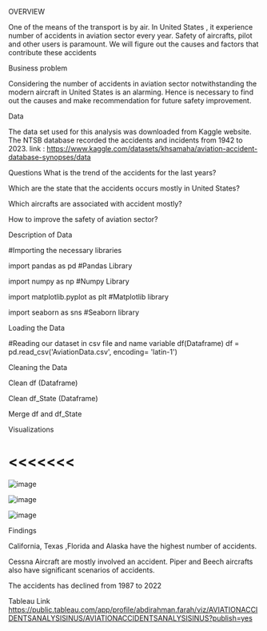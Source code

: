 OVERVIEW

One of the means of the transport is by air.   In United States , it experience number of accidents in aviation sector every year.  Safety of aircrafts, pilot and other users is paramount.  We will figure out the causes and factors that contribute these accidents

Business problem 

Considering the number of accidents in aviation sector notwithstanding the modern aircraft  in United States is an alarming. Hence is necessary to find out the causes and make recommendation for future safety improvement. 

Data

The data set used for this analysis was downloaded from Kaggle website.  The NTSB database recorded the accidents and incidents from 1942 to 2023. 
link : https://www.kaggle.com/datasets/khsamaha/aviation-accident-database-synopses/data

Questions 
What is the trend of the accidents for the last years?

Which are the state that the accidents occurs mostly in United States?

Which aircrafts are associated with accident mostly?

How to improve the safety of aviation sector?

Description of Data

#Importing the necessary libraries

import pandas as pd #Pandas Library

import numpy as np #Numpy Library

import matplotlib.pyplot as plt #Matplotlib library

import seaborn as sns #Seaborn library

Loading the Data

#Reading our dataset in csv file and name variable df(Dataframe)
df = pd.read_csv('AviationData.csv', encoding= 'latin-1')

Cleaning the Data

Clean df (Dataframe)

Clean df_State (Dataframe)

Merge df and df_State


Visualizations

<<<<<<< 
=======
![image](https://github.com/user-attachments/assets/d441d5ae-8574-4f8c-b005-21f849e87c1c)

![image](https://github.com/user-attachments/assets/5b01101d-b2bd-489b-a71d-44f02d6dea06)

![image](https://github.com/user-attachments/assets/3d019868-1fb5-4471-aee7-ffc5dd979d9a)

Findings

California, Texas ,Florida and Alaska have the highest number of accidents.

Cessna Aircraft are mostly involved an accident. Piper and Beech aircrafts also have significant scenarios of accidents.

The accidents has declined from 1987 to 2022

Tableau Link
https://public.tableau.com/app/profile/abdirahman.farah/viz/AVIATIONACCIDENTSANALYSISINUS/AVIATIONACCIDENTSANALYSISINUS?publish=yes



